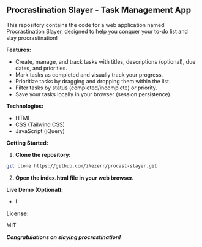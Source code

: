 ## Procrastination Slayer - Task Management App

This repository contains the code for a web application named Procrastination Slayer, designed to help you conquer your to-do list and slay procrastination!

**Features:**

- Create, manage, and track tasks with titles, descriptions (optional), due dates, and priorities.
- Mark tasks as completed and visually track your progress.
- Prioritize tasks by dragging and dropping them within the list.
- Filter tasks by status (completed/incomplete) or priority.
- Save your tasks locally in your browser (session persistence).

**Technologies:**

- HTML
- CSS (Tailwind CSS)
- JavaScript (jQuery)

**Getting Started:**

1. **Clone the repository:**

```bash
git clone https://github.com/iNezerr/procast-slayer.git
```

2. **Open the index.html file in your web browser.**

**Live Demo (Optional):**

- I

**License:**

MIT

**_Congratulations on slaying procrastination!_**

